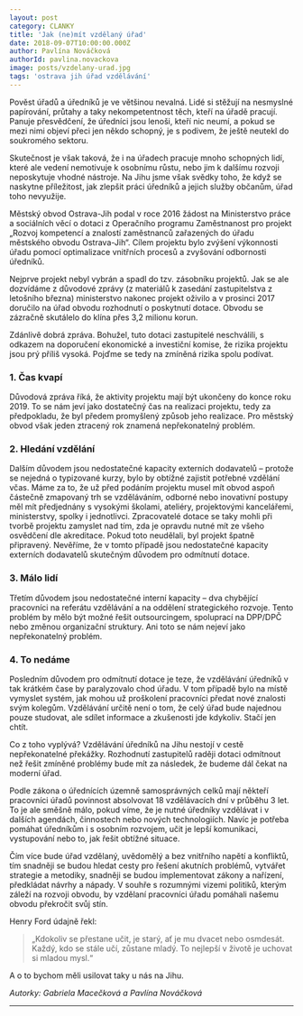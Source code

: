 ```yaml
---
layout: post
category: CLANKY
title: 'Jak (ne)mít vzdělaný úřad'
date: 2018-09-07T10:00:00.000Z
author: Pavlína Nováčková
authorId: pavlina.novackova
image: posts/vzdelany-urad.jpg
tags: 'ostrava jih úřad vzdělávání'
---
```


Pověst úřadů a úředníků je ve většinou nevalná. Lidé si stěžují na nesmyslné papírování, průtahy a taky nekompetentnost těch, kteří na úřadě pracují. Panuje přesvědčení, že úředníci jsou lenoši, kteří nic neumí, a pokud se mezi nimi objeví přeci jen někdo schopný, je s podivem, že ještě neutekl do soukromého sektoru.

Skutečnost je však taková, že i na úřadech pracuje mnoho schopných lidí, které ale vedení nemotivuje k osobnímu růstu, nebo jim k dalšímu rozvoji neposkytuje vhodné nástroje. Na Jihu jsme však svědky toho, že když se naskytne příležitost, jak zlepšit práci úředníků a jejich služby občanům, úřad toho nevyužije.

Městský obvod Ostrava-Jih podal v roce 2016 žádost na Ministerstvo práce a sociálních věcí o dotaci z Operačního programu Zaměstnanost pro projekt „Rozvoj kompetencí a znalostí zaměstnanců zařazených do úřadu městského obvodu Ostrava-Jih“. Cílem projektu bylo zvýšení výkonnosti úřadu pomocí optimalizace vnitřních procesů a zvyšování odbornosti úředníků.

Nejprve projekt nebyl vybrán a spadl do tzv. zásobníku projektů. Jak se ale dozvídáme z důvodové zprávy (z materiálů k zasedání zastupitelstva z letošního března) ministerstvo nakonec projekt oživilo a v prosinci 2017 doručilo na úřad obvodu rozhodnutí o poskytnutí dotace. Obvodu se zázračně skutálelo do klína přes 3,2 milionu korun.

Zdánlivě dobrá zpráva. Bohužel, tuto dotaci zastupitelé neschválili, s odkazem na doporučení ekonomické a investiční komise, že rizika projektu jsou prý příliš vysoká. Pojďme se tedy na zmíněná rizika spolu podívat.

### 1. Čas kvapí
Důvodová zpráva říká, že aktivity projektu mají být ukončeny do konce roku 2019. To se nám jeví jako dostatečný čas na realizaci projektu, tedy za předpokladu, že byl předem promyšlený způsob jeho realizace. Pro městský obvod však jeden ztracený rok znamená nepřekonatelný problém.
### 2. Hledání vzdělání
Dalším důvodem jsou nedostatečné kapacity externích dodavatelů – protože se nejedná o typizované kurzy, bylo by obtížné zajistit potřebné vzdělání včas. Máme za to, že už před podáním projektu musel mít obvod aspoň částečně zmapovaný trh se vzděláváním, odborné nebo inovativní postupy měl mít předjednány s vysokými školami, ateliéry, projektovými kancelářemi, ministerstvy, spolky i jednotlivci. Zpracovatelé dotace se taky mohli při tvorbě projektu zamyslet nad tím, zda je opravdu nutné mít ze všeho osvědčení dle akreditace. Pokud toto neudělali, byl projekt špatně připravený. Nevěříme, že v tomto případě jsou nedostatečné kapacity externích dodavatelů skutečným důvodem pro odmítnutí dotace.
### 3. Málo lidí
Třetím důvodem jsou nedostatečné interní kapacity – dva chybějící pracovníci na referátu vzdělávání a na oddělení strategického rozvoje. Tento problém by mělo být možné řešit outsourcingem, spoluprací na DPP/DPČ nebo změnou organizační struktury. Ani toto se nám nejeví jako nepřekonatelný problém.
### 4. To nedáme

Posledním důvodem pro odmítnutí dotace je teze, že vzdělávání úředníků v tak krátkém čase  by paralyzovalo chod úřadu. V tom případě bylo na místě vymyslet systém, jak mohou už proškolení pracovníci předat nové znalosti svým kolegům. Vzdělávání určitě není o tom, že celý úřad bude najednou pouze studovat, ale sdílet informace a zkušenosti jde kdykoliv. Stačí jen chtít.

Co z toho vyplývá? Vzdělávání úředníků na Jihu nestojí v cestě nepřekonatelné překážky. Rozhodnutí zastupitelů raději dotaci odmítnout než řešit zmíněné problémy bude mít za následek, že budeme dál čekat na moderní úřad.

Podle zákona o úřednících územně samosprávných celků mají někteří pracovníci úřadů povinnost absolvovat 18 vzdělávacích dní v průběhu 3 let. To je ale směšně málo, pokud víme, že je nutné úředníky vzdělávat i v dalších agendách, činnostech nebo nových technologiích. Navíc je potřeba pomáhat úředníkům i s osobním rozvojem, učit je lepší komunikaci, vystupování nebo to, jak řešit obtížné situace.

Čím více bude úřad vzdělaný, uvědomělý a bez vnitřního napětí a konfliktů, tím snadněji se budou hledat cesty pro řešení akutních problémů, vytvářet strategie a metodiky, snadněji se budou implementovat zákony a nařízení, předkládat návrhy a nápady. V souhře s rozumnými vizemi politiků, kterým záleží na rozvoji obvodu, by vzdělaní pracovníci úřadu pomáhali našemu obvodu překročit svůj stín.

Henry Ford údajně řekl:

> „Kdokoliv se přestane učit, je starý, ať je mu dvacet nebo osmdesát. Každý, kdo se stále učí, zůstane mladý. To nejlepší v životě je uchovat si mladou mysl.“

A o to bychom měli usilovat taky u nás na Jihu.

*Autorky: Gabriela Macečková a Pavlína Nováčková*

- - -
